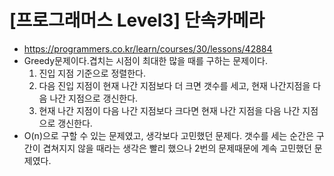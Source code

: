 # [프로그래머스 Level3] 단속카메라
- https://programmers.co.kr/learn/courses/30/lessons/42884
- Greedy문제이다.겹치는 시점이 최대한 많을 때를 구하는 문제이다.
  1. 진입 지점 기준으로 정렬한다.
  2. 다음 진입 지점이 현재 나간 지점보다 더 크면 갯수를 세고, 현재 나간지점을 다음 나간 지점으로 갱신한다.
  3. 현재 나간 지점이 다음 나간 지점보다 크다면 현재 나간 지점을 다음 나간 지점으로 갱신한다.
- O(n)으로 구할 수 있는 문제였고, 생각보다 고민했던 문제다. 갯수를 세는 순간은 구간이 겹쳐지지 않을 때라는 생각은 빨리 했으나 2번의 문제때문에 계속 고민했던 문제였다.